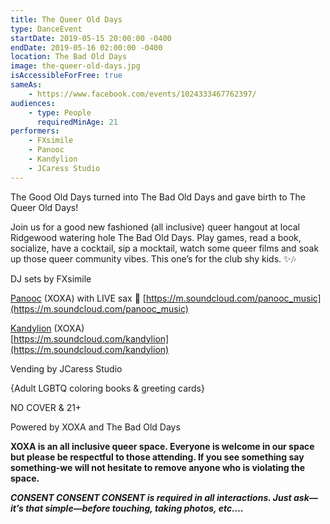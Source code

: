 ```yaml
---
title: The Queer Old Days
type: DanceEvent
startDate: 2019-05-15 20:00:00 -0400
endDate: 2019-05-16 02:00:00 -0400
location: The Bad Old Days
image: the-queer-old-days.jpg
isAccessibleForFree: true
sameAs:
    - https://www.facebook.com/events/1024333467762397/
audiences:
    - type: People
      requiredMinAge: 21
performers:
    - FXsimile
    - Panooc
    - Kandylion
    - JCaress Studio
---
```


The Good Old Days turned into The Bad Old Days and gave birth to The Queer Old Days!

Join us for a good new fashioned (all inclusive) queer hangout at local Ridgewood watering hole The Bad Old Days. Play games, read a book, socialize, have a cocktail, sip a mocktail, watch some queer films and soak up those queer community vibes. This one’s for the club shy kids. ✨🎶

DJ sets by FXsimile

[Panooc](https://www.facebook.com/PANOOCMusic/) (XOXA) with LIVE sax 🎷 
[https://m.soundcloud.com/panooc_music](https://m.soundcloud.com/panooc_music)

[Kandylion](https://www.facebook.com/Kandylion/) (XOXA)  
[https://m.soundcloud.com/kandylion](https://m.soundcloud.com/kandylion)

Vending by JCaress Studio 

{Adult LGBTQ coloring books & greeting cards}

NO COVER & 21+

Powered by XOXA and The Bad Old Days

**XOXA is an all inclusive queer space. Everyone is welcome in our space but please be respectful to those attending. If you see something say something-we will not hesitate to remove anyone who is violating the space.**

***CONSENT CONSENT CONSENT is required in all interactions. Just ask—it’s that simple—before touching, taking photos, etc….***
